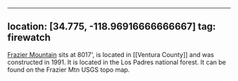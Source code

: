 
---
location: [34.775, -118.96916666666667]
tag: firewatch
---

[Frazier Mountain](http://www.peakbagging.com/CALookoutPhotos/Frazier.html) sits at 8017', is located in [[Ventura County]] and was constructed in 1991. It is located in the Los Padres national forest. It can be found on the Frazier Mtn USGS topo map.
